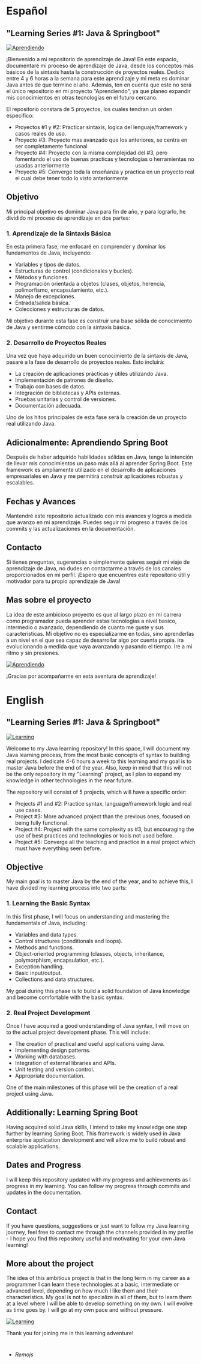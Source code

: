 # Español

## "Learning Series #1: Java & Springboot"

[![Aprendiendo](https://github.com/Remojs/Learning-Java/blob/master/readme-media/java-banner.png?raw=true)]()

¡Bienvenido a mi repositorio de aprendizaje de Java! En este espacio, documentaré mi proceso de aprendizaje de Java, desde los conceptos más básicos de la sintaxis hasta la construcción de proyectos reales. Dedico entre 4 y 6 horas a la semana para este aprendizaje y mi meta es dominar Java antes de que termine el año. Además, ten en cuenta que este no será el único repositorio en mi proyecto "Aprendiendo", ya que planeo expandir mis conocimientos en otras tecnologías en el futuro cercano.

El repositorio constara de 5 proyectos, los cuales tendran un orden especifico:
- Proyectos #1 y #2: Practicar sintaxis, logica del lenguaje/framework y casos reales de uso.
- Proyecto #3: Proyecto mas avanzado que los anteriores, se centra en ser completamente funcional
- Proyecto #4: Proyecto con la misma complejidad del #3, pero fomentando el uso de buenas practicas y tecnologias o herramientas no usadas anteriormente
- Proyecto #5: Converge toda la enseñanza y practica en un proyecto real el cual debe tener todo lo visto anteriormente

## Objetivo

Mi principal objetivo es dominar Java para fin de año, y para lograrlo, he dividido mi proceso de aprendizaje en dos partes:

### 1. Aprendizaje de la Sintaxis Básica

En esta primera fase, me enfocaré en comprender y dominar los fundamentos de Java, incluyendo:

- Variables y tipos de datos.
- Estructuras de control (condicionales y bucles).
- Métodos y funciones.
- Programación orientada a objetos (clases, objetos, herencia, polimorfismo, encapsulamiento, etc.).
- Manejo de excepciones.
- Entrada/salida básica.
- Colecciones y estructuras de datos.

Mi objetivo durante esta fase es construir una base sólida de conocimiento de Java y sentirme cómodo con la sintaxis básica.

### 2. Desarrollo de Proyectos Reales

Una vez que haya adquirido un buen conocimiento de la sintaxis de Java, pasaré a la fase de desarrollo de proyectos reales. Esto incluirá:

- La creación de aplicaciones prácticas y útiles utilizando Java.
- Implementación de patrones de diseño.
- Trabajo con bases de datos.
- Integración de bibliotecas y APIs externas.
- Pruebas unitarias y control de versiones.
- Documentación adecuada.

Uno de los hitos principales de esta fase será la creación de un proyecto real utilizando Java.

## Adicionalmente: Aprendiendo Spring Boot

Después de haber adquirido habilidades sólidas en Java, tengo la intención de llevar mis conocimientos un paso más allá al aprender Spring Boot. Este framework es ampliamente utilizado en el desarrollo de aplicaciones empresariales en Java y me permitirá construir aplicaciones robustas y escalables.



## Fechas y Avances

Mantendré este repositorio actualizado con mis avances y logros a medida que avanzo en mi aprendizaje. Puedes seguir mi progreso a través de los commits y las actualizaciones en la documentación.

## Contacto

Si tienes preguntas, sugerencias o simplemente quieres seguir mi viaje de aprendizaje de Java, no dudes en contactarme a través de los canales proporcionados en mi perfil. ¡Espero que encuentres este repositorio útil y motivador para tu propio aprendizaje de Java!

## Mas sobre el proyecto

La idea de este ambicioso proyecto es que al largo plazo en mi carrera como programador pueda aprender estas tecnologias a nivel basico, intermedio o avanzado, dependiendo de cuanto me guste y sus caracteristicas. Mi objetivo no es especializarme en todas, sino aprenderlas a un nivel en el que sea capaz de desarrollar algo por cuenta propia. ira evolucionando a medida que vaya avanzando y pasando el tiempo. Ire a mi ritmo y sin presiones.

[![Aprendiendo](https://github.com/Remojs/Learning-Java/blob/master/readme-media/aprendiendo-series.png?raw=true)]()

¡Gracias por acompañarme en esta aventura de aprendizaje!

#

# English

## "Learning Series #1:  Java & Springboot"

[![Learning](https://github.com/Remojs/Learning-Java/blob/master/readme-media/java-banner.png?raw=true)]()

Welcome to my Java learning repository! In this space, I will document my Java learning process, from the most basic concepts of syntax to building real projects. I dedicate 4-6 hours a week to this learning and my goal is to master Java before the end of the year. Also, keep in mind that this will not be the only repository in my "Learning" project, as I plan to expand my knowledge in other technologies in the near future.

The repository will consist of 5 projects, which will have a specific order:
- Projects #1 and #2: Practice syntax, language/framework logic and real use cases.
- Project #3: More advanced project than the previous ones, focused on being fully functional.
- Project #4: Project with the same complexity as #3, but encouraging the use of best practices and technologies or tools not used before.
- Project #5: Converge all the teaching and practice in a real project which must have everything seen before.

## Objective

My main goal is to master Java by the end of the year, and to achieve this, I have divided my learning process into two parts:

### 1. Learning the Basic Syntax

In this first phase, I will focus on understanding and mastering the fundamentals of Java, including:

- Variables and data types.
- Control structures (conditionals and loops).
- Methods and functions.
- Object-oriented programming (classes, objects, inheritance, polymorphism, encapsulation, etc.).
- Exception handling.
- Basic input/output.
- Collections and data structures.

My goal during this phase is to build a solid foundation of Java knowledge and become comfortable with the basic syntax.

### 2. Real Project Development

Once I have acquired a good understanding of Java syntax, I will move on to the actual project development phase. This will include:

- The creation of practical and useful applications using Java.
- Implementing design patterns.
- Working with databases.
- Integration of external libraries and APIs.
- Unit testing and version control.
- Appropriate documentation.

One of the main milestones of this phase will be the creation of a real project using Java.

## Additionally: Learning Spring Boot

Having acquired solid Java skills, I intend to take my knowledge one step further by learning Spring Boot. This framework is widely used in Java enterprise application development and will allow me to build robust and scalable applications.

## Dates and Progress

I will keep this repository updated with my progress and achievements as I progress in my learning. You can follow my progress through commits and updates in the documentation.

## Contact

If you have questions, suggestions or just want to follow my Java learning journey, feel free to contact me through the channels provided in my profile - I hope you find this repository useful and motivating for your own Java learning!

## More about the project

The idea of this ambitious project is that in the long term in my career as a programmer I can learn these technologies at a basic, intermediate or advanced level, depending on how much I like them and their characteristics. My goal is not to specialize in all of them, but to learn them at a level where I will be able to develop something on my own. I will evolve as time goes by. I will go at my own pace and without pressure.

[![Learning](https://github.com/Remojs/Learning-Java/blob/master/readme-media/aprendiendo-series.png?raw=true)]()

Thank you for joining me in this learning adventure!

#

- *Remojs*
